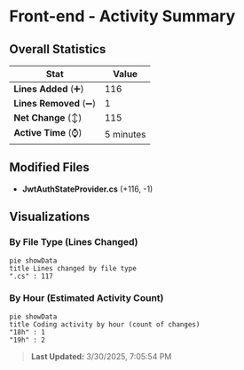 # Front-end - Activity Summary 

## Overall Statistics

| Stat                   | Value                                                             |
| ---------------------- | ----------------------------------------------------------------- |
| **Lines Added** (➕)   | 116                                          |
| **Lines Removed** (➖) | 1                                        |
| **Net Change** (↕)    | 115                |
| **Active Time** (⌚)   | 5 minutes |


## Modified Files
- **JwtAuthStateProvider.cs** (+116, -1)

## Visualizations

### By File Type (Lines Changed)

```mermaid
pie showData
title Lines changed by file type
".cs" : 117
```

### By Hour (Estimated Activity Count)

```mermaid
pie showData
title Coding activity by hour (count of changes)
"18h" : 1
"19h" : 2
```


> **Last Updated:** 3/30/2025, 7:05:54 PM